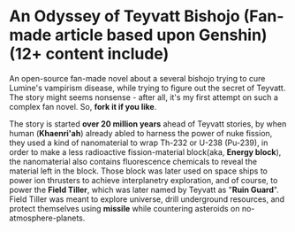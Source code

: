 # An Odyssey of Teyvatt Bishojo (Fan-made article based upon Genshin) (12+ content include)

An open-source fan-made novel about a several bishojo trying to cure Lumine's vampirism disease, while trying to figure out the secret of Teyvatt.
The story might seems nonsense - after all, it's my first attempt on such a complex fan novel. So, **fork it if you like**.

The story is started **over 20 million years** ahead of Teyvatt stories, by when human (**Khaenri'ah**) already abled to harness the power of nuke fission, they used a kind of nanomaterial to wrap Th-232 or U-238 (Pu-239), in order to make a less radioactive fission-material block(aka, **Energy block**), the nanomaterial also contains fluorescence chemicals to reveal the material left in the block.
Those block was later used on space ships to power ion thrusters to achieve interplanetry exploration, and of course, to power the **Field Tiller**, which was later named by Teyvatt as "**Ruin Guard**".
Field Tiller was meant to explore universe, drill underground resources, and protect themselves using **missile** while countering asteroids on no-atmosphere-planets.
